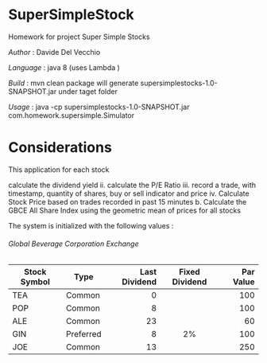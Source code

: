 # SuperSimpleStock

Homework for project Super Simple Stocks


 _Author_ : Davide Del Vecchio

 _Language_ :  java 8 (uses Lambda )

 _Build_    :  mvn clean package will generate supersimplestocks-1.0-SNAPSHOT.jar under taget folder

 _Usage_ : java -cp supersimplestocks-1.0-SNAPSHOT.jar  com.homework.supersimple.Simulator

# Considerations
 This application for each stock

calculate the dividend yield
ii. calculate the P/E Ratio
iii. record a trade, with timestamp, quantity of shares, buy or sell indicator and price
iv. Calculate Stock Price based on trades recorded in past 15 minutes
b. Calculate the GBCE All Share Index using the geometric mean of prices for all stocks

The system is initialized with the following values :

###### Global Beverage Corporation Exchange
 
 Stock Symbol  | Type | Last Dividend | Fixed Dividend | Par Value
 ------------- | ---- | ------------: | :------------: | --------: 
 TEA           | Common    | 0  |    | 100
 POP           | Common    | 8  |    | 100
 ALE           | Common    | 23 |    | 60
 GIN           | Preferred | 8  | 2% | 100
 JOE           | Common    | 13 |    | 250